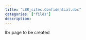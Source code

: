 ```yaml
---
title: "LBR_sites.Confidential.doc"
categories: ["files"]
description:
---
```


lbr page to be created